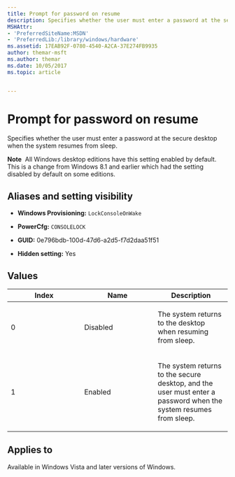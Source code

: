 ```yaml
---
title: Prompt for password on resume
description: Specifies whether the user must enter a password at the secure desktop when the system resumes from sleep.Note  All Windows desktop editions have this setting enabled by default.
MSHAttr:
- 'PreferredSiteName:MSDN'
- 'PreferredLib:/library/windows/hardware'
ms.assetid: 17EAB92F-0780-4540-A2CA-37E274FB9935
author: themar-msft
ms.author: themar
ms.date: 10/05/2017
ms.topic: article


---
```


# Prompt for password on resume


Specifies whether the user must enter a password at the secure desktop when the system resumes from sleep.

**Note**  All Windows desktop editions have this setting enabled by default. This is a change from Windows 8.1 and earlier which had the setting disabled by default on some editions.

 

## <span id="Aliases_and_setting_visibility"></span><span id="aliases_and_setting_visibility"></span><span id="ALIASES_AND_SETTING_VISIBILITY"></span>Aliases and setting visibility


-   **Windows Provisioning:** `LockConsoleOnWake     `

-   **PowerCfg:** `CONSOLELOCK     `

-   **GUID:** 0e796bdb-100d-47d6-a2d5-f7d2daa51f51

-   **Hidden setting:** Yes

## <span id="Values"></span><span id="values"></span><span id="VALUES"></span>Values


<table>
<colgroup>
<col width="33%" />
<col width="33%" />
<col width="33%" />
</colgroup>
<thead>
<tr class="header">
<th>Index</th>
<th>Name</th>
<th>Description</th>
</tr>
</thead>
<tbody>
<tr class="odd">
<td><p>0</p></td>
<td><p>Disabled</p></td>
<td><p>The system returns to the desktop when resuming from sleep.</p></td>
</tr>
<tr class="even">
<td><p>1</p></td>
<td><p>Enabled</p></td>
<td><p>The system returns to the secure desktop, and the user must enter a password when the system resumes from sleep.</p></td>
</tr>
</tbody>
</table>

 

## <span id="Applies_to"></span><span id="applies_to"></span><span id="APPLIES_TO"></span>Applies to


Available in Windows Vista and later versions of Windows.
